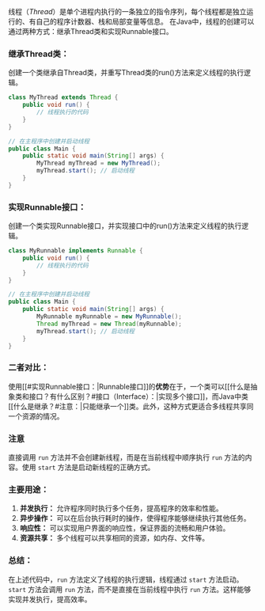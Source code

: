 线程（*Thread*）是单个进程内执行的一条独立的指令序列，每个线程都是独立运行的、有自己的程序计数器、栈和局部变量等信息。
在Java中，线程的创建可以通过两种方式：继承Thread类和实现Runnable接口。
### 继承Thread类：
创建一个类继承自Thread类，并重写Thread类的run()方法来定义线程的执行逻辑。
```java
class MyThread extends Thread {
    public void run() {
        // 线程执行的代码
    }
}

// 在主程序中创建并启动线程
public class Main {
    public static void main(String[] args) {
        MyThread myThread = new MyThread();
        myThread.start(); // 启动线程
    }
}
```
### 实现Runnable接口：
创建一个类实现Runnable接口，并实现接口中的run()方法来定义线程的执行逻辑。
```java
class MyRunnable implements Runnable {
    public void run() {
        // 线程执行的代码
    }
}

// 在主程序中创建并启动线程
public class Main {
    public static void main(String[] args) {
        MyRunnable myRunnable = new MyRunnable();
        Thread myThread = new Thread(myRunnable);
        myThread.start(); // 启动线程
    }
}
```
### 二者对比：
使用[[#实现Runnable接口：|Runnable接口]]的**优势**在于，一个类可以[[什么是抽象类和接口？有什么区别？#接口（Interface）：|实现多个接口]]，而Java中类[[什么是继承？#注意：|只能继承一个]]类。此外，这种方式更适合多线程共享同一个资源的情况。
### 注意
直接调用 `run` 方法并不会创建新线程，而是在当前线程中顺序执行 `run` 方法的内容。使用 `start` 方法是启动新线程的正确方式。
### 主要用途：
1. **并发执行：** 允许程序同时执行多个任务，提高程序的效率和性能。
2. **异步操作：** 可以在后台执行耗时的操作，使得程序能够继续执行其他任务。
3. **响应性：** 可以实现用户界面的响应性，保证界面的流畅和用户体验。
4. **资源共享：** 多个线程可以共享相同的资源，如内存、文件等。
### 总结：
在上述代码中，`run` 方法定义了线程的执行逻辑，线程通过 `start` 方法启动。`start` 方法会调用 `run` 方法，而不是直接在当前线程中执行 `run` 方法。这样能够实现并发执行，提高效率。

